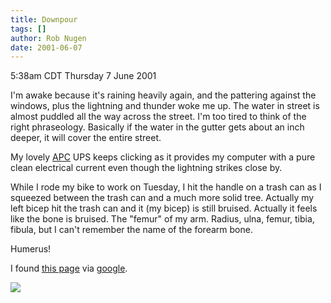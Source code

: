 ```yaml
---
title: Downpour
tags: []
author: Rob Nugen
date: 2001-06-07
---
```


<title>Rain and bones</title> <p class=date>5:38am CDT Thursday 7 June
2001</p>

<p>I'm awake because it's raining heavily again, and the pattering
against the windows, plus the lightning and thunder woke me up.  The
water in street is almost puddled all the way across the street.  I'm
too tired to think of the right phraseology.  Basically if the water
in the gutter gets about an inch deeper, it will cover the entire
street.</p>

<p>My lovely <a href="https://www.apcc.com">APC</a> UPS keeps clicking
as it provides my computer with a pure clean electrical current even
though the lightning strikes close by.</p>

<p>While I rode my bike to work on Tuesday, I hit the handle on a
trash can as I squeezed between the trash can and a much more solid
tree.  Actually my left bicep hit the trash can and it (my bicep) is
still bruised.  Actually it feels like the bone is bruised.  The
"femur" of my arm.  Radius, ulna, femur, tibia, fibula, but I can't
remember the name of the forearm bone.</p>

<p>Humerus!</p>

<p>I found <a href="https://bio.winona.msus.edu/dapkus/211/Skeletal/Bonenames.htm">this page</a> via <a href="https://www.google.com">google</a>.</p>

<p><img src='/images/rob/wL-ROB.gif'/></p>


